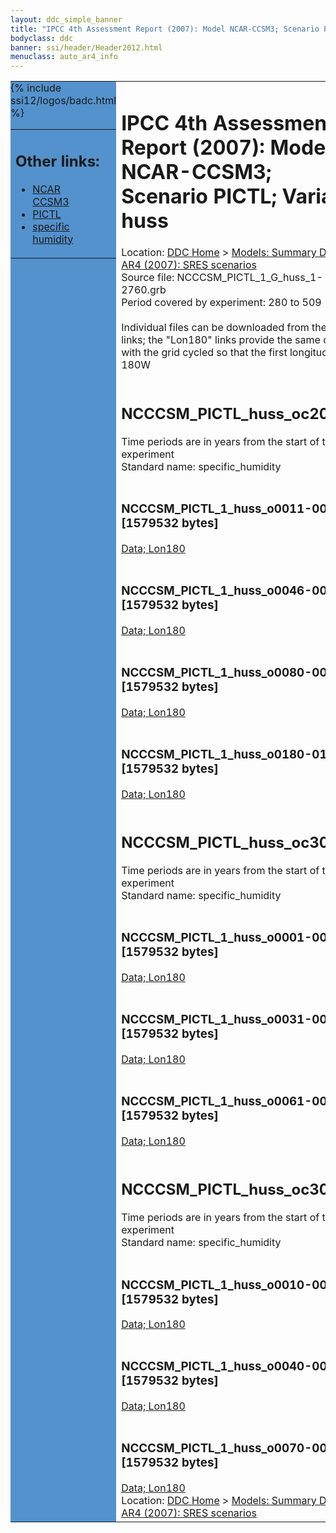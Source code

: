 ```yaml
---
layout: ddc_simple_banner
title: "IPCC 4th Assessment Report (2007): Model NCAR-CCSM3; Scenario PICTL; Variable huss"
bodyclass: ddc
banner: ssi/header/Header2012.html
menuclass: auto_ar4_info
---
```



<table width="100%" border="0" cellspacing="0" cellpadding="0" style="border-collapse: collapse;">
<tr style="margin:0;padding:0;border:0;">
<td style="margin:0;padding:0;border:0;height:1pt;width:150pt;background:#5492CD;" valign="top" >

<div id="lh-col2" class="auto_ar4_info">
<table class="menumain" bgcolor="#5492CD" cellspacing="0" width="100%" border="0">
<tr><td>
<h2> Other links:</h2>
<ul>
<li><a href="/auto/ar4/model-NCAR-CCSM3.html">NCAR<br/>CCSM3</a></li>
<li><a href="/auto/ar4/scenario-PICTL.html">PICTL</a></li>
<li><a href="/auto/ar4/var-specific_humidity.html">specific humidity</a></li>
</ul>
</td></tr>
{% include ssi12/logos/badc.html %}
</table>
</div>
</td>
<td><h1>IPCC 4th Assessment Report (2007): Model NCAR-CCSM3; Scenario PICTL; Variable huss</h1>

<!-- Breadcrumb1 -->
<div id="breadcrumb1" align="left">
Location: <a href="/index.html">DDC Home</a> > <a href="/sim/gcm_clim/">Models: Summary Data</a>
> <a href="/sim/gcm_clim/SRES_AR4/index.html">AR4 (2007): SRES scenarios</a>
</div>
<!-- End of Breadcrumb1 -->Source file: NCCCSM_PICTL_1_G_huss_1-2760.grb
<br/>
Period covered by experiment: 280 to 509<br/>
<br/>Individual files can be downloaded from the "data" links; the "Lon180" links provide the same data
         with the grid cycled so that the first longitude is 180W<br/>
<br/><h2>NCCCSM_PICTL_huss_oc20x.tar</h2>
Time periods are in years from the start of the experiment<br/>
Standard name: specific_humidity<br>
<br/><h3>NCCCSM_PICTL_1_huss_o0011-0030.nc [1579532 bytes]</h3>
<a href="/cgi-bin/downl/ar4_nc/huss/NCCCSM_PICTL_1_huss_o0011-0030.nc">Data; </a><a href="/cgi-bin/downl/ar4_nc/huss/NCCCSM_PICTL_1_huss_o0011-0030.cyto180.nc"> Lon180</a><br/>
<br/><h3>NCCCSM_PICTL_1_huss_o0046-0065.nc [1579532 bytes]</h3>
<a href="/cgi-bin/downl/ar4_nc/huss/NCCCSM_PICTL_1_huss_o0046-0065.nc">Data; </a><a href="/cgi-bin/downl/ar4_nc/huss/NCCCSM_PICTL_1_huss_o0046-0065.cyto180.nc"> Lon180</a><br/>
<br/><h3>NCCCSM_PICTL_1_huss_o0080-0099.nc [1579532 bytes]</h3>
<a href="/cgi-bin/downl/ar4_nc/huss/NCCCSM_PICTL_1_huss_o0080-0099.nc">Data; </a><a href="/cgi-bin/downl/ar4_nc/huss/NCCCSM_PICTL_1_huss_o0080-0099.cyto180.nc"> Lon180</a><br/>
<br/><h3>NCCCSM_PICTL_1_huss_o0180-0199.nc [1579532 bytes]</h3>
<a href="/cgi-bin/downl/ar4_nc/huss/NCCCSM_PICTL_1_huss_o0180-0199.nc">Data; </a><a href="/cgi-bin/downl/ar4_nc/huss/NCCCSM_PICTL_1_huss_o0180-0199.cyto180.nc"> Lon180</a><br/>
<br/><h2>NCCCSM_PICTL_huss_oc30a.tar</h2>
Time periods are in years from the start of the experiment<br/>
Standard name: specific_humidity<br>
<br/><h3>NCCCSM_PICTL_1_huss_o0001-0030.nc [1579532 bytes]</h3>
<a href="/cgi-bin/downl/ar4_nc/huss/NCCCSM_PICTL_1_huss_o0001-0030.nc">Data; </a><a href="/cgi-bin/downl/ar4_nc/huss/NCCCSM_PICTL_1_huss_o0001-0030.cyto180.nc"> Lon180</a><br/>
<br/><h3>NCCCSM_PICTL_1_huss_o0031-0060.nc [1579532 bytes]</h3>
<a href="/cgi-bin/downl/ar4_nc/huss/NCCCSM_PICTL_1_huss_o0031-0060.nc">Data; </a><a href="/cgi-bin/downl/ar4_nc/huss/NCCCSM_PICTL_1_huss_o0031-0060.cyto180.nc"> Lon180</a><br/>
<br/><h3>NCCCSM_PICTL_1_huss_o0061-0090.nc [1579532 bytes]</h3>
<a href="/cgi-bin/downl/ar4_nc/huss/NCCCSM_PICTL_1_huss_o0061-0090.nc">Data; </a><a href="/cgi-bin/downl/ar4_nc/huss/NCCCSM_PICTL_1_huss_o0061-0090.cyto180.nc"> Lon180</a><br/>
<br/><h2>NCCCSM_PICTL_huss_oc30b.tar</h2>
Time periods are in years from the start of the experiment<br/>
Standard name: specific_humidity<br>
<br/><h3>NCCCSM_PICTL_1_huss_o0010-0039.nc [1579532 bytes]</h3>
<a href="/cgi-bin/downl/ar4_nc/huss/NCCCSM_PICTL_1_huss_o0010-0039.nc">Data; </a><a href="/cgi-bin/downl/ar4_nc/huss/NCCCSM_PICTL_1_huss_o0010-0039.cyto180.nc"> Lon180</a><br/>
<br/><h3>NCCCSM_PICTL_1_huss_o0040-0069.nc [1579532 bytes]</h3>
<a href="/cgi-bin/downl/ar4_nc/huss/NCCCSM_PICTL_1_huss_o0040-0069.nc">Data; </a><a href="/cgi-bin/downl/ar4_nc/huss/NCCCSM_PICTL_1_huss_o0040-0069.cyto180.nc"> Lon180</a><br/>
<br/><h3>NCCCSM_PICTL_1_huss_o0070-0099.nc [1579532 bytes]</h3>
<a href="/cgi-bin/downl/ar4_nc/huss/NCCCSM_PICTL_1_huss_o0070-0099.nc">Data; </a><a href="/cgi-bin/downl/ar4_nc/huss/NCCCSM_PICTL_1_huss_o0070-0099.cyto180.nc"> Lon180</a><br/>
<!-- Breadcrumb2 -->
<div id="breadcrumb2" align="left">
Location: <a href="/index.html">DDC Home</a> > <a href="/sim/gcm_clim/">Models: Summary Data</a>
> <a href="/sim/gcm_clim/SRES_AR4/index.html">AR4 (2007): SRES scenarios</a>
</div>
<!-- End of Breadcrumb2 --></td></tr></table>
